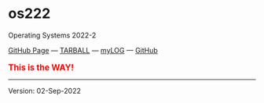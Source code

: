 # os222
Operating Systems 2022-2

[GitHub Page](https://jonathanadriell.github.io/os222/) — 
[TARBALL](https://os.vlsm.org/Log/JonathanAdriell.tar.bz2.txt) — 
[myLOG](https://jonathanadriell.github.io/os222/TXT/mylog.txt) — 
[GitHub](https://github.com/JonathanAdriell/os222/)
<br><br>
<span style = "color:red; font-weight:bold; font-size:larger;">This is the WAY!</span>
<hr>
Version: 02-Sep-2022
